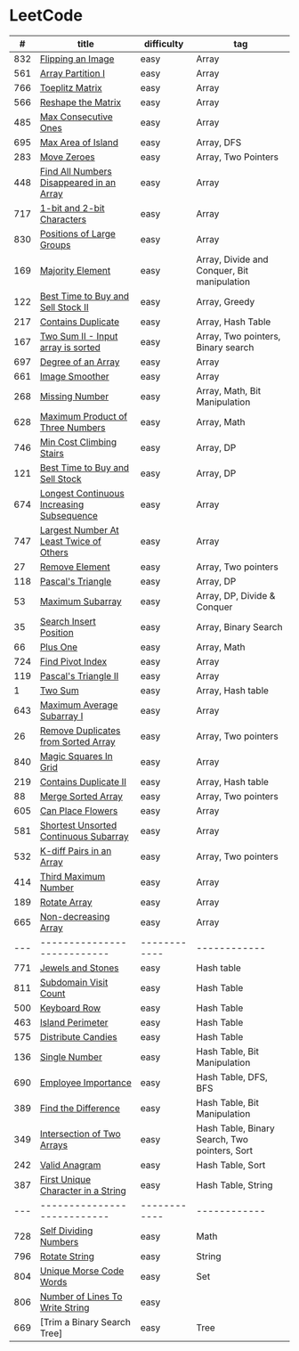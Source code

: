 # LeetCode

|  #  |             title           |  difficulty  |      tag     |
| --- | --------------------------- | ------------ | ------------ |
| 832 | [Flipping an Image](https://github.com/XiaoLyu/LeetCode/blob/master/src/Flipping%20an%20Image.java) | easy | Array |
| 561 | [Array Partition I](https://github.com/XiaoLyu/LeetCode/blob/master/src/Array%20Partition%20I.java) | easy | Array |
| 766 | [Toeplitz Matrix](https://github.com/XiaoLyu/LeetCode/blob/master/src/Toeplitz%20Matrix.java) | easy | Array |
| 566 | [Reshape the Matrix](https://github.com/XiaoLyu/LeetCode/blob/master/src/Reshape%20the%20Matrix.java) | easy | Array |
| 485 | [Max Consecutive Ones](https://github.com/XiaoLyu/LeetCode/edit/master/src/Max%20Consecutive%20Ones.java)| easy | Array | 
| 695 | [Max Area of Island](https://github.com/XiaoLyu/LeetCode/blob/master/src/Max%20Area%20of%20Island.java) | easy | Array, DFS|
| 283 | [Move Zeroes](https://github.com/XiaoLyu/LeetCode/blob/master/src/Move%20Zeroes.java) | easy | Array, Two Pointers |
| 448 | [Find All Numbers Disappeared in an Array](https://github.com/XiaoLyu/LeetCode/blob/master/src/Find%20All%20Numbers%20Disappeared%20in%20an%20Array.java) | easy | Array|
| 717 | [1-bit and 2-bit Characters](https://github.com/XiaoLyu/LeetCode/edit/master/src/1-bit%20and%202-bit%20Characters.java) | easy | Array |
| 830 | [Positions of Large Groups](https://github.com/XiaoLyu/LeetCode/blob/master/src/Positions%20of%20Large%20Groups.java) | easy | Array |
| 169 | [Majority Element](https://github.com/XiaoLyu/LeetCode/blob/master/src/Majority%20Element.java) | easy | Array, Divide and Conquer, Bit manipulation |
| 122 | [Best Time to Buy and Sell Stock II](https://github.com/XiaoLyu/LeetCode/blob/master/src/MaxProfit.java) | easy | Array, Greedy |
| 217 | [Contains Duplicate](https://github.com/XiaoLyu/LeetCode/blob/master/src/Contains%20Duplicate.java) | easy | Array, Hash Table |
| 167 | [Two Sum II - Input array is sorted](https://github.com/XiaoLyu/LeetCode/blob/master/src/Input%20array%20is%20sorted.java) | easy | Array, Two pointers, Binary search |
| 697 | [Degree of an Array](https://github.com/XiaoLyu/LeetCode/blob/master/src/Degree%20of%20an%20Array.java) | easy | Array |
| 661 | [Image Smoother](https://github.com/XiaoLyu/LeetCode/blob/master/src/Image%20Smoother.java) | easy | Array |
| 268 | [Missing Number](https://github.com/XiaoLyu/LeetCode/blob/master/src/Missing%20Number.java) | easy | Array, Math, Bit Manipulation |
| 628 | [Maximum Product of Three Numbers](https://github.com/XiaoLyu/LeetCode/blob/master/src/Maximum%20Product%20of%20Three%20Numbers.java) | easy | Array, Math |
| 746 | [Min Cost Climbing Stairs](https://github.com/XiaoLyu/LeetCode/blob/master/src/Min%20Cost%20Climbing%20Stairs.java) | easy | Array, DP |
| 121 | [Best Time to Buy and Sell Stock](https://github.com/XiaoLyu/LeetCode/blob/master/src/Best%20Time%20to%20Buy%20and%20Sell%20Stock.java) | easy | Array, DP |
| 674 | [Longest Continuous Increasing Subsequence](https://github.com/XiaoLyu/LeetCode/blob/master/src/Longest%20Continuous%20Increasing%20Subsequence.java) | easy | Array |
| 747 | [Largest Number At Least Twice of Others](https://github.com/XiaoLyu/LeetCode/blob/master/src/Largest%20Number%20At%20Least%20Twice%20of%20Others.java) | easy | Array |
| 27 | [Remove Element](https://github.com/XiaoLyu/LeetCode/blob/master/src/Remove%20Element.java) | easy | Array, Two pointers |
| 118 | [Pascal's Triangle](https://github.com/XiaoLyu/LeetCode/blob/master/src/Pascal's%20Triangle.java) | easy | Array, DP |
| 53 | [Maximum Subarray](https://github.com/XiaoLyu/LeetCode/blob/master/src/Maximum%20Subarray.java) | easy | Array, DP, Divide & Conquer |
| 35 | [Search Insert Position](https://github.com/XiaoLyu/LeetCode/blob/master/src/Search%20Insert%20Position.java) | easy | Array, Binary Search |
| 66 | [Plus One](https://github.com/XiaoLyu/LeetCode/blob/master/src/Plus%20One.java) | easy | Array, Math |
| 724 | [Find Pivot Index](https://github.com/XiaoLyu/LeetCode/blob/master/src/Find%20Pivot%20Index.java) | easy | Array |
| 119 | [Pascal's Triangle II](https://github.com/XiaoLyu/LeetCode/blob/master/src/Pascal's%20Triangle%20II.java) | easy | Array |
| 1 | [Two Sum](https://github.com/XiaoLyu/LeetCode/blob/master/src/Two%20Sum.java) | easy | Array, Hash table |
| 643 | [Maximum Average Subarray I](https://github.com/XiaoLyu/LeetCode/blob/master/src/Maximum%20Average%20Subarray%20I.java) | easy | Array |
| 26 | [Remove Duplicates from Sorted Array](https://github.com/XiaoLyu/LeetCode/blob/master/src/Remove%20Duplicates%20from%20Sorted%20Array.java) | easy | Array, Two pointers |
| 840 | [Magic Squares In Grid](https://github.com/XiaoLyu/LeetCode/blob/master/src/Magic%20Squares%20In%20Grid.java) | easy | Array |
| 219 | [Contains Duplicate II](https://github.com/XiaoLyu/LeetCode/blob/master/src/Contains%20Duplicate%20II.java) | easy | Array, Hash table |
| 88 | [Merge Sorted Array](https://github.com/XiaoLyu/LeetCode/blob/master/src/Merge%20Sorted%20Array.java) | easy | Array, Two pointers |
| 605 | [Can Place Flowers](https://github.com/XiaoLyu/LeetCode/blob/master/src/Can%20Place%20Flowers.java) | easy | Array |
| 581 | [Shortest Unsorted Continuous Subarray](https://github.com/XiaoLyu/LeetCode/blob/master/src/Shortest%20Unsorted%20Continuous%20Subarray.java) | easy | Array |
| 532 | [K-diff Pairs in an Array](https://github.com/XiaoLyu/LeetCode/blob/master/src/K-diff%20Pairs%20in%20an%20Array.java) | easy | Array, Two pointers |
| 414 | [Third Maximum Number](https://github.com/XiaoLyu/LeetCode/blob/master/src/Third%20Maximum%20Number.java) | easy | Array |
| 189 | [Rotate Array](https://github.com/XiaoLyu/LeetCode/blob/master/src/Rotate%20Array.java) | easy | Array |
| 665 | [Non-decreasing Array](https://github.com/XiaoLyu/LeetCode/blob/master/src/Non-decreasing%20Array.java) | easy | Array |
| --- | --------------------------- | ------------ | ------------ |
| 771 | [Jewels and Stones](https://github.com/XiaoLyu/LeetCode/blob/master/src/Jewels%20and%20Stones.java) | easy | Hash table |
| 811 | [Subdomain Visit Count](https://github.com/XiaoLyu/LeetCode/blob/master/src/Subdomain%20Visit%20Count.java) | easy | Hash Table | 
| 500 | [Keyboard Row](https://github.com/XiaoLyu/LeetCode/blob/master/src/Keyboard%20Row.java) | easy | Hash Table |
| 463 | [Island Perimeter](https://github.com/XiaoLyu/LeetCode/blob/master/src/Island%20Perimeter.java) | easy | Hash Table |
| 575 | [Distribute Candies](https://github.com/XiaoLyu/LeetCode/blob/master/src/Distribute%20Candies.java) | easy | Hash Table |
| 136 | [Single Number](https://github.com/XiaoLyu/LeetCode/blob/master/src/Single%20Number.java) | easy | Hash Table, Bit Manipulation |
| 690 | [Employee Importance](https://github.com/XiaoLyu/LeetCode/blob/master/src/Employee%20Importance.java) | easy | Hash Table, DFS, BFS |
| 389 | [Find the Difference](https://github.com/XiaoLyu/LeetCode/blob/master/src/Find%20the%20Difference.java) | easy | Hash Table, Bit Manipulation |
| 349 | [Intersection of Two Arrays](https://github.com/XiaoLyu/LeetCode/blob/master/src/Intersection%20of%20Two%20Arrays.java) | easy | Hash Table, Binary Search, Two pointers, Sort |
| 242 | [Valid Anagram](https://github.com/XiaoLyu/LeetCode/blob/master/src/Valid%20Anagram.java) | easy | Hash Table, Sort |
| 387 | [First Unique Character in a String](https://github.com/XiaoLyu/LeetCode/blob/master/src/First%20Unique%20Character%20in%20a%20String.java) | easy | Hash Table, String |
| --- | --------------------------- | ------------ | ------------ |
| 728 | [Self Dividing Numbers](https://github.com/XiaoLyu/LeetCode/blob/master/src/Self%20Dividing%20Numbers.java) | easy | Math |
| 796 | [Rotate String](https://github.com/XiaoLyu/LeetCode/blob/master/src/Rotate%20String.java) | easy | String |
| 804 | [Unique Morse Code Words](https://github.com/XiaoLyu/LeetCode/blob/master/src/Unique%20Morse%20Code%20Words.java) | easy | Set |
| 806 | [Number of Lines To Write String](https://github.com/XiaoLyu/LeetCode/blob/master/src/Number%20of%20Lines%20To%20Write%20String.java) | easy | |
| 669 | [Trim a Binary Search Tree] | easy | Tree |
